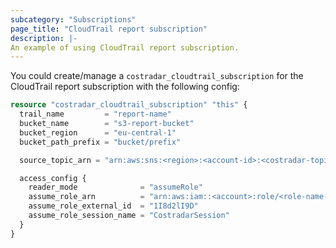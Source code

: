 ```yaml
---
subcategory: "Subscriptions"
page_title: "CloudTrail report subscription"
description: |-
An example of using CloudTrail report subscription.
---
```



You could create/manage a `costradar_cloudtrail_subscription` for the CloudTrail report subscription with the following config:

```terraform
resource "costradar_cloudtrail_subscription" "this" {
  trail_name         = "report-name"
  bucket_name        = "s3-report-bucket"
  bucket_region      = "eu-central-1"
  bucket_path_prefix = "bucket/prefix"

  source_topic_arn = "arn:aws:sns:<region>:<account-id>:<costradar-topic>"

  access_config {
    reader_mode              = "assumeRole"
    assume_role_arn          = "arn:aws:iam::<account>:role/<role-name-with-path>"
    assume_role_external_id  = "1I8d2lI9D"
    assume_role_session_name = "CostradarSession"
  }
}
```